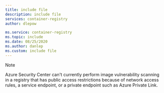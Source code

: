 ```yaml
---
title: include file
description: include file
services: container-registry
author: dlepow

ms.service: container-registry
ms.topic: include
ms.date: 08/25/2020
ms.author: danlep
ms.custom: include file
---
```



> [!NOTE]
> Azure Security Center can't currently perform image vulnerability scanning in a registry that has public access restrictions because of network access rules, a service endpoint, or a private endpoint such as Azure Private Link.